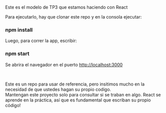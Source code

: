 Este es el modelo de TP3 que estamos haciendo con React

Para ejecutarlo, hay que clonar este repo y en la consola ejecutar:

### npm install

Luego, para correr la app, escribir:

### npm start

Se abrira el navegador en el puerto [http://localhost:3000](http://localhost:3000) 

<br>

Este es un repo para usar de referencia, pero insitimos mucho en la necesidad de que ustedes hagan su propio codigo.
<br>
Mantengan este proyecto solo para consultar si se traban en algo. React se aprende en la práctica, así que es fundamental que escriban su propio código!